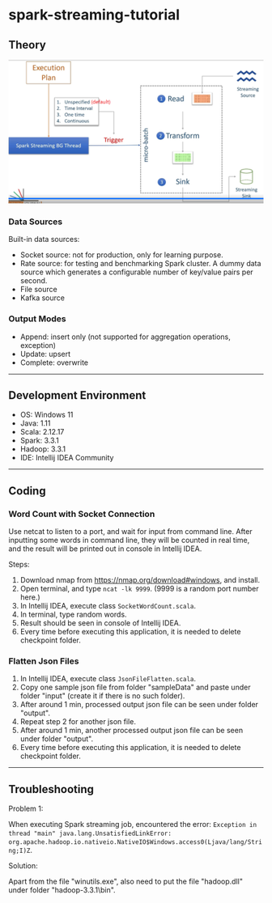 # spark-streaming-tutorial

## Theory

![spark-stream-processing-model.png](img/spark-stream-processing-model.png)

### Data Sources 

Built-in data sources:

- Socket source: not for production, only for learning purpose.
- Rate source: for testing and benchmarking Spark cluster. A dummy data source which generates a configurable number of key/value pairs per second.
- File source
- Kafka source

### Output Modes

- Append: insert only (not supported for aggregation operations, exception)
- Update: upsert
- Complete: overwrite

---

## Development Environment

- OS: Windows 11
- Java: 1.11
- Scala: 2.12.17
- Spark: 3.3.1
- Hadoop: 3.3.1
- IDE: Intellij IDEA Community

---

## Coding

### Word Count with Socket Connection

Use netcat to listen to a port, and wait for input from command line. After inputting some words in command line, they will be counted in real time, and the result will be printed out in console in Intellij IDEA.

Steps: 

1. Download nmap from https://nmap.org/download#windows, and install. 
2. Open terminal, and type `ncat -lk 9999`. (9999 is a random port number here.)
3. In Intellij IDEA, execute class `SocketWordCount.scala`.
4. In terminal, type random words. 
5. Result should be seen in console of Intellij IDEA.
6. Every time before executing this application, it is needed to delete checkpoint folder.

### Flatten Json Files

1. In Intellij IDEA, execute class `JsonFileFlatten.scala`. 
2. Copy one sample json file from folder "sampleData" and paste under folder "input" (create it if there is no such folder).
3. After around 1 min, processed output json file can be seen under folder "output".
4. Repeat step 2 for another json file. 
5. After around 1 min, another processed output json file can be seen under folder "output".
6. Every time before executing this application, it is needed to delete checkpoint folder.

---

## Troubleshooting

Problem 1:

When executing Spark streaming job, encountered the error: `Exception in thread "main" java.lang.UnsatisfiedLinkError: org.apache.hadoop.io.nativeio.NativeIO$Windows.access0(Ljava/lang/String;I)Z`.

Solution: 

Apart from the file "winutils.exe", also need to put the file "hadoop.dll" under folder "hadoop-3.3.1\bin".
